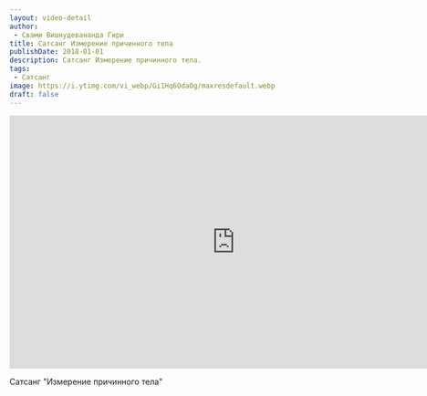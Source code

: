 ```yaml
---
layout: video-detail
author:
 - Свами Вишнудевананда Гири
title: Сатсанг Измерение причинного тела
publishDate: 2018-01-01
description: Сатсанг Измерение причинного тела. 
tags: 
 - Сатсанг
image: https://i.ytimg.com/vi_webp/Gi1Hq6OdaOg/maxresdefault.webp
draft: false
---
```


<iframe width="790" height="444" src="https://www.youtube.com/embed/Gi1Hq6OdaOg" frameborder="0" allowfullscreen=""></iframe> 

  Сатсанг "Измерение причинного тела"

  

 